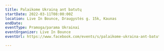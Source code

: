 ```yaml
---
title: Palaikome Ukrainą ant batutų
startDate: 2022-03-11T08:00:00Z
location: Live In Bounce, Draugystės g. 15k, Kaunas
endDate: 
eventType: Pramoga/parama Ukrainai
eventOrganizer: Live In Bounce
eventUrl: https://www.facebook.com/events/s/palaikome-ukraina-ant-batutu/1010270403218182/

---
```

